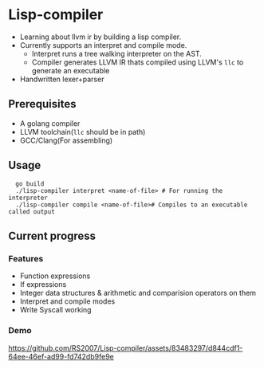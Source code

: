 # Lisp-compiler

- Learning about llvm ir by building a lisp compiler.
- Currently supports an interpret and compile mode.
  - Interpret runs a tree walking interpreter on the AST.
  - Compiler generates LLVM IR thats compiled using LLVM's `llc` to generate an executable
- Handwritten lexer+parser

## Prerequisites

- A golang compiler
- LLVM toolchain(`llc` should be in path)
- GCC/Clang(For assembling)

## Usage

```
  go build
  ./lisp-compiler interpret <name-of-file> # For running the interpreter
  ./lisp-compiler compile <name-of-file># Compiles to an executable called output
```

## Current progress

### Features

- Function expressions
- If expressions
- Integer data structures & arithmetic and comparision operators on them
- Interpret and compile modes
- Write Syscall working

### Demo




https://github.com/RS2007/Lisp-compiler/assets/83483297/d844cdf1-64ee-46ef-ad99-fd742db9fe9e

